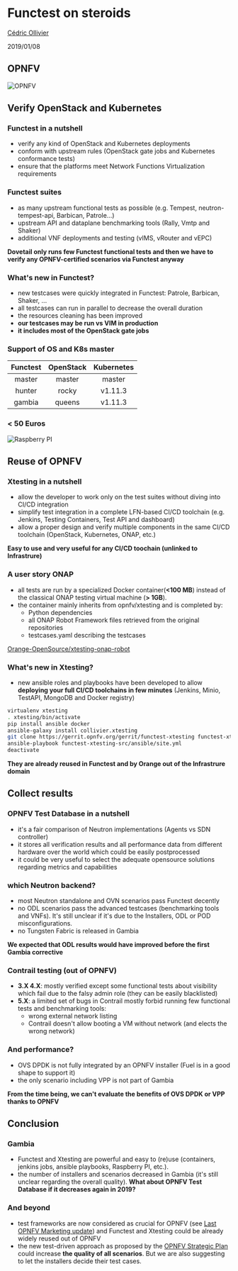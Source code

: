 # Functest on steroids

[Cédric Ollivier](mailto:cedric.ollivier@orange.com)

2019/01/08



## OPNFV

![OPNFV](https://docs.opnfv.org/en/stable-fraser/_images/OPNFV_testing_working_group1.png)
<!-- .element: style="border: 0; width: 90%" -->



## Verify OpenStack and Kubernetes


### Functest in a nutshell

- verify any kind of OpenStack and Kubernetes deployments
- conform with upstream rules (OpenStack gate jobs and Kubernetes conformance
  tests)
- ensure that the platforms meet Network Functions Virtualization requirements


### Functest suites

- as many upstream functional tests as possible (e.g. Tempest,
  neutron-tempest-api, Barbican, Patrole...)
- upstream API and dataplane benchmarking tools (Rally, Vmtp and Shaker)
- additional VNF deployments and testing (vIMS, vRouter and vEPC)

**Dovetail only runs few Functest functional tests and then we have to verify
any OPNFV-certified scenarios via Functest anyway**


### What's new in Functest?

- new testcases were quickly integrated in Functest: Patrole, Barbican, Shaker,
  ...
- all testcases can run in parallel to decrease the overall duration
- the resources cleaning has been improved
- **our testcases may be run vs VIM in production**
- **it includes most of the OpenStack gate jobs**


### Support of OS and K8s master

| Functest | OpenStack   | Kubernetes |
| :------: | :---------: | :--------: |
| master   | master      | master     |
| hunter   | rocky       | v1.11.3    |
| gambia   | queens      | v1.11.3    |


### < 50 Euros

![Raspberry PI](raspberrypi.jpg)
<!-- .element: style="border: 0; width: 70%" -->



## Reuse of OPNFV


### Xtesting in a nutshell

- allow the developer to work only on the test suites without diving into CI/CD
  integration
- simplify test integration in a complete LFN-based CI/CD toolchain (e.g.
  Jenkins, Testing Containers, Test API and dashboard)
- allow a proper design and verify multiple components in the same CI/CD
  toolchain (OpenStack, Kubernetes, ONAP, etc.)

**Easy to use and very useful for any CI/CD toochain (unlinked to Infrastrure)**


### A user story ONAP

- all tests are run by a specialized Docker container(**<100 MB**) instead of
the classical ONAP testing virtual machine (**> 1GB**).
- the container mainly inherits from opnfv/xtesting and is completed by:
  - Python dependencies
  - all ONAP Robot Framework files retrieved from the original repositories
  - testcases.yaml describing the testcases

[Orange-OpenSource/xtesting-onap-robot](https://github.com/Orange-OpenSource/xtesting-onap-robot/)


###  What's new in Xtesting?

- new ansible roles and playbooks have been developed to allow **deploying your
  full CI/CD toolchains in few minutes** (Jenkins, Minio, TestAPI, MongoDB and
  Docker registry)

```bash
virtualenv xtesting
. xtesting/bin/activate
pip install ansible docker
ansible-galaxy install collivier.xtesting
git clone https://gerrit.opnfv.org/gerrit/functest-xtesting functest-xtesting-src
ansible-playbook functest-xtesting-src/ansible/site.yml
deactivate
```

**They are already reused in Functest and by Orange out of the
Infrastrure domain**



## Collect results


### OPNFV Test Database in a nutshell

- it's a fair comparison of Neutron implementations (Agents vs SDN
  controller)
- it stores all verification results and all performance data from different
  hardware over the world which could be easily postprocessed
- it could be very useful to select the adequate opensource solutions
  regarding metrics and capabilities


### which Neutron backend?

- most Neutron standalone and OVN scenarios pass Functest decently
- no ODL scenarios pass the advanced testcases (benchmarking tools and
  VNFs). It's still unclear if it's due to the Installers, ODL or POD
  misconfigurations.
- no Tungsten Fabric is released in Gambia

**We expected that ODL results would have improved before the first Gambia
  corrective**


### Contrail testing (out of OPNFV)

- **3.X 4.X**: mostly verified except some functional tests about
  visibility which fail due to the falsy admin role (they can be easily
  blacklisted)
- **5.X**: a limited set of bugs in Contrail mostly forbid running few
  functional tests and benchmarking tools:
  - wrong external network listing
  - Contrail doesn't allow booting a VM without network (and elects the wrong
    network)


### And performance?

- OVS DPDK is not fully integrated by an OPNFV installer (Fuel is in a good
  shape to support it)
- the only scenario including VPP is not part of Gambia

**From the time being, we can't evaluate the benefits of OVS DPDK or VPP thanks
  to OPNFV**



## Conclusion


### Gambia

- Functest and Xtesting are powerful and easy to (re)use (containers, jenkins
  jobs, ansible playbooks, Raspberry PI, etc.).
- the number of installers and scenarios decreased in Gambia (it's still
  unclear regarding the overall quality). **What about OPNFV Test Database if
  it decreases again in 2019?**


### And beyond

- test frameworks are now considered as crucial for OPNFV (see [Last OPNFV Marketing update](https://wiki.opnfv.org/download/attachments/2925933/OPNFV%20Marketing%20Update%20091818.pptx?version=1&modificationDate=1537228648000&api=v2)) and Functest and Xtesting could be
already widely reused out of OPNFV
- the new test-driven approach as proposed by the [OPNFV Strategic Plan](https://wiki.opnfv.org/download/attachments/2925933/OPNFV%20Strategy%20and%20Plan%20v0.5.pptx?version=1&modificationDate=1540961098000&api=v2) could increase **the quality of all
scenarios**. But we are also suggesting to let the installers decide their
test cases.
